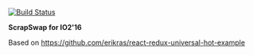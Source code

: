 [![Build Status](https://travis-ci.org/tymoteuszb/io-scrapswap.svg?branch=master)](https://travis-ci.org/tymoteuszb/io-scrapswap)

**ScrapSwap for IO2'16**

Based on https://github.com/erikras/react-redux-universal-hot-example